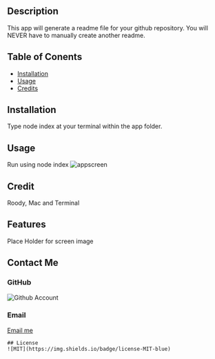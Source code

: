 ## Description
   This app will generate a readme file for your github repository. You will NEVER have to manually create another readme.
   ## Table of Conents
   - [Installation](#Installation)
   - [Usage](#usage)
   - [Credits](#credit)
   
   ## Installation
   Type node index at your terminal within the app folder.
   ## Usage
   Run using node index
   ![appscreen](https://karmasoft2-screens-2018.s3.amazonaws.com/Screen+Shot+2022-10-20+at+9.28.26+PM.png)
   ## Credit
   Roody, Mac and Terminal
   ## Features
   Place Holder for screen image
   ## Contact Me
   ### GitHub
   ![Github Account](https://github.com/rsenecal)

   ### Email
   <a href="mailto:roodysenecal@gmail.com">Email me</a>

   
    ## License
    ![MIT](https://img.shields.io/badge/license-MIT-blue)